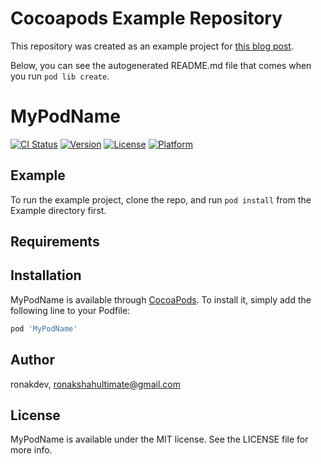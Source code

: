 # Cocoapods Example Repository

This repository was created as an example project for [this blog post](https://ronakshah.org/How-To-Make-A-Cocoapod-With-Dependencies/).

Below, you can see the autogenerated README.md file that comes when you run `pod lib create`.

# MyPodName

[![CI Status](https://img.shields.io/travis/ronakdev/MyPodName.svg?style=flat)](https://travis-ci.org/ronakdev/MyPodName)
[![Version](https://img.shields.io/cocoapods/v/MyPodName.svg?style=flat)](https://cocoapods.org/pods/MyPodName)
[![License](https://img.shields.io/cocoapods/l/MyPodName.svg?style=flat)](https://cocoapods.org/pods/MyPodName)
[![Platform](https://img.shields.io/cocoapods/p/MyPodName.svg?style=flat)](https://cocoapods.org/pods/MyPodName)

## Example

To run the example project, clone the repo, and run `pod install` from the Example directory first.

## Requirements

## Installation

MyPodName is available through [CocoaPods](https://cocoapods.org). To install
it, simply add the following line to your Podfile:

```ruby
pod 'MyPodName'
```

## Author

ronakdev, ronakshahultimate@gmail.com

## License

MyPodName is available under the MIT license. See the LICENSE file for more info.
